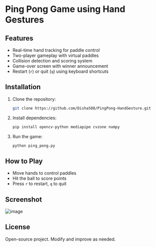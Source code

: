 # Ping Pong Game using Hand Gestures  

## Features  
- Real-time hand tracking for paddle control  
- Two-player gameplay with virtual paddles  
- Collision detection and scoring system  
- Game-over screen with winner announcement  
- Restart (`r`) or quit (`q`) using keyboard shortcuts  

## Installation  
1. Clone the repository:  
   ```bash
   git clone https://github.com/DishaS08/PingPong-HandGesture.git
   ```
2. Install dependencies:  
   ```bash
   pip install opencv-python mediapipe cvzone numpy
   ```
3. Run the game:  
   ```bash
   python ping_pong.py
   ```

## How to Play  
- Move hands to control paddles  
- Hit the ball to score points  
- Press `r` to restart, `q` to quit  

## Screenshot  

![image](https://github.com/user-attachments/assets/7ff89df2-02b2-42cf-ad8c-bdcd86116f21)


## License  
Open-source project. Modify and improve as needed.  
